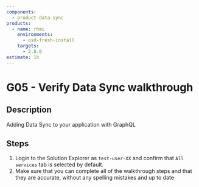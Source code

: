 ```yaml
---
components:
  - product-data-sync
products:
  - name: rhmi
    environments:
      - osd-fresh-install
    targets:
      - 2.8.0
estimate: 1h
---
```


# G05 - Verify Data Sync walkthrough

## Description

Adding Data Sync to your application with GraphQL

## Steps

1. Login to the Solution Explorer as `test-user-XX` and confirm that `All services` tab is selected by default.
2. Make sure that you can complete all of the walkthrough steps and that they are accurate, without any spelling mistakes and up to date
